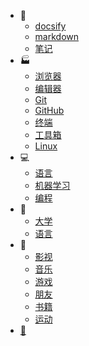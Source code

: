 - :notebook:
  - [docsify](/blog/docsify/)
  - [markdown](/blog/markdown/)
  - [笔记](/blog/notebook/)
- :factory:
  - [浏览器](/environment/browser/)
  - [编辑器](/environment/editor/)
  - [Git](/environment/git/)
  - [GitHub](/environment/GitHub/)
  - [终端](/environment/terminal/)
  - [工具箱](/environment/kit/)
  - [Linux](/environment/OS/Linux/)
- :computer:
  - [语言](/CS/lang/)
  - [机器学习](/CS/Machine-Learning/)
  - [编程](/CS/programming/)
- :school:
  - [大学](/education/university/)
  - [语言](/education/LCID/)
- :dancer:
  - [影视](/entertainment/video/)
  - [音乐](/entertainment/music/)
  - [游戏](/entertainment/game/)
  - [朋友](/entertainment/friends/)
  - [书籍](/entertainment/book/)
  - [运动](/entertainment/sports/)
- [:money_with_wings:](/donation.md)
